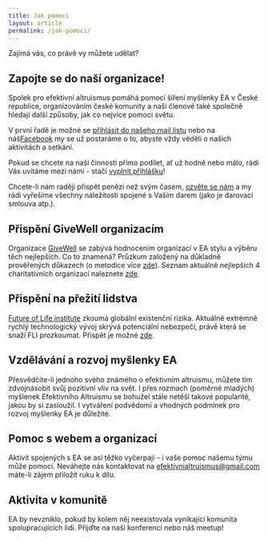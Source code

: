 ```yaml
---
title: Jak pomoci
layout: article
permalink: /jak-pomoci/
---
```

Zajímá vás, co právě vy můžete udělat?

## Zapojte se do naší organizace!
Spolek pro efektivní altruismus pomáhá pomocí šíření myšlenky EA v České
republice, organizováním české komunity a naši členové také společně hledají
další způsoby, jak co nejvíce pomoci světu.

V první řadě je možné se <a href='https://effectivealtruismhub.us10.list-manage.com/subscribe?u=6674b2f70fed64e610d630527&id=bf5e6c96f3'>přihlásit do našeho mail listu</a> nebo na náš<a href='https://www.facebook.com/efektivnialtruismus/'>Facebook</a> my se už postaráme o to, abyste vždy věděli o našich aktivitách a setkání.

Pokud se chcete na naší činnosti přímo podílet, ať už hodně nebo málo,
rádi Vás uvítáme mezi námi - stačí [vyplnit přihlášku](/prihlaska)!

Chcete-li nám raději přispět penězi než svým časem, [ozvěte se nám](/kontakt)
a my rádi vyřešíme všechny náležitosti spojené s Vaším darem (jako je darovací smlouva atp.).

## Přispění GiveWell organizacím
Organizace [GiveWell](http://www.givewell.org/) se zabývá hodnocením organizací v EA stylu a výběru těch nejlepších. Co to znamená? Průzkum založený na důkladně prověřených důkazech (o metodice více [zde](http://www.givewell.org/international)). Seznam aktuálně nejlepších 4 charitativních organizací naleznete [zde](http://www.givewell.org/charities/top-charities).

<!-- TODO: vypsat zde charity a co dělají -->
<!-- TODO: animal charity, atd. -->

## Přispění na přežití lidstva
[Future of Life institute](http://futureoflife.org/background/existential-risk/) zkoumá globální existenční rizika. Aktuálně extrémně rychlý technologický vývoj skrývá potenciální nebezpečí, právě která se snaží FLI prozkoumat. Přispět je možné [zde](http://futureoflife.org/get-involved/).

## Vzdělávání a rozvoj myšlenky EA
Přesvědčíte-li jednoho svého známého o efektivním altruismu, můžete tím zdvojnásobit svůj pozitivní vliv na svět.
I přes rozmach (poměrně mladých) myšlenek Efektivního Altruismu se bohužel stále netěší takové popularitě, jakou by si zasloužil. I vytváření podvědomí a vhodných podmínek pro rozvoj myšlenky EA je důležité.

## Pomoc s webem a organizací
Aktivit spojených s EA se asi těžko vyčerpají - i vaše pomoc našemu týmu může pomoci. Neváhejte nás kontaktovat na [efektivnialtruismus@gmail.com](mailto:efektivnialtruismus@gmail.com)
 máte-li zájem přiložit ruku k dílu.

## Aktivita v komunitě
EA by nevzniklo, pokud by kolem něj neexistovala vynikající komunita spolupracujících lidí. Přijďte na naši konferenci nebo náš meetup!

